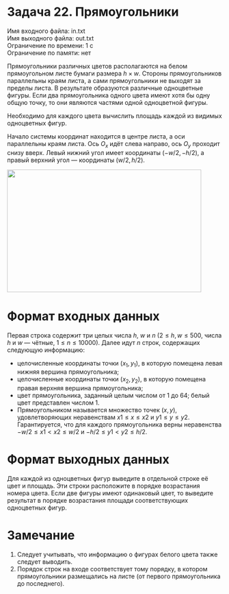 # Задача 22. Прямоугольники
Имя входного файла: in.txt  
Имя выходного файла: out.txt  
Ограничение по времени: 1 с  
Ограничение по памяти: нет  

Прямоугольники различных цветов располагаются на белом прямоугольном листе бумаги размера $h \times w$. Стороны прямоугольников параллельны краям листа, а сами прямоугольники не выходят за пределы листа. В результате образуются различные одноцветные фигуры. Если два прямоугольника одного цвета имеют хотя бы одну общую точку, то они являются частями одной одноцветной фигуры.

Необходимо для каждого цвета вычислить площадь каждой из видимых одноцветных фигур.

Начало системы координат находится в центре листа, а оси параллельны краям листа. Ось $O_x$ идёт слева направо, ось $O_y$ проходит снизу вверх. Левый нижний угол имеет координаты $(−w / 2, −h / 2)$, а правый верхний угол — координаты $(w / 2, h / 2)$.

<img src="task 22 (rectangles)/rec_20.png" width="454" height="286"/>

# Формат входных данных

Первая строка содержит три целых числа $h$, $w$ и $n$ $(2 \le h, w \le 500$, числа $h$ и $w$ — чётные, $1 \le n \le 10 000)$.
Далее идут $n$ строк, содержащих следующую информацию:

* целочисленные координаты точки $(x_1, y_1)$, в которую помещена левая нижняя вершина прямоугольника;  
* целочисленные координаты точки $(x_2, y_2)$, в которую помещена правая верхняя вершина прямоугольника;
* цвет прямоугольника, заданный целым числом от $1$ до $64$; белый цвет представлен числом 1.
* Прямоугольником называется множество точек $(x, y)$, удовлетворяющих неравенствам $x1 \le x \le x2$ и $y1 \le y \le y2$. Гарантируется, что для каждого прямоугольника верны неравенства $−w / 2 \le x1 < x2 \le w / 2$ и $−h / 2 \le y1 < y2 \le h / 2$.

# Формат выходных данных

Для каждой из одноцветных фигур выведите в отдельной строке её цвет и площадь. Эти строки расположите в порядке возрастания номера цвета. Если две фигуры имеют одинаковый цвет, то выведите результат в порядке возрастания площади соответствующих одноцветных фигур.

# Замечание

1. Следует учитывать, что информацию о фигурах белого цвета также следует выводить.
2. Порядок строк на входе соответствует тому порядку, в котором прямоугольники размещались на листе (от первого прямоугольника до последнего).